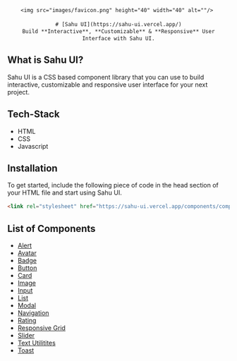 <div align="center">

    <img src="images/favicon.png" height="40" width="40" alt=""/> 
    
    # [Sahu UI](https://sahu-ui.vercel.app/)
    Build **Interactive**, **Customizable** & **Responsive** User Interface with Sahu UI.

</div>

## **What is Sahu UI?**
Sahu UI is a CSS based component library that you can use to build interactive, customizable and responsive user interface for your next project.

## **Tech-Stack**
- HTML
- CSS
- Javascript

## **Installation**
To get started, include the following piece of code in the head section of your HTML file and start using Sahu UI.

````html 
<link rel="stylesheet" href="https://sahu-ui.vercel.app/components/components.css">
````
## **List of Components**

- [Alert](https://sahu-ui.vercel.app/components/alert/alert.html)
- [Avatar](https://sahu-ui.vercel.app/components/avatar/avatar.html)
- [Badge](https://sahu-ui.vercel.app/components/badge/badge.html)
- [Button](https://sahu-ui.vercel.app/components/button/button.html)
- [Card](https://sahu-ui.vercel.app/components/card/card.html)
- [Image](https://sahu-ui.vercel.app/components/image/image.html)
- [Input](https://sahu-ui.vercel.app/components/input/input.html)
- [List](https://sahu-ui.vercel.app/components/list/list.html)
- [Modal](https://sahu-ui.vercel.app/components/modal/modal.html)
- [Navigation](https://sahu-ui.vercel.app/components/navigation/navigation.html)
- [Rating](https://sahu-ui.vercel.app/components/rating/rating.html)
- [Responsive Grid](https://sahu-ui.vercel.app/components/grid/grid.html)
- [Slider](https://sahu-ui.vercel.app/components/slider/slider.html)
- [Text Utilitites](https://sahu-ui.vercel.app/components/text-utilities/textUtilities.html)
- [Toast](https://sahu-ui.vercel.app/components/toast/toast.html)








